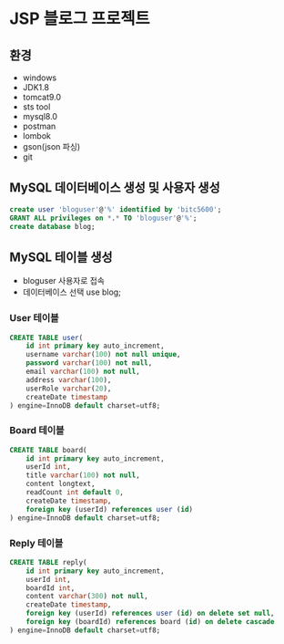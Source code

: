 # JSP 블로그 프로젝트

## 환경
- windows
- JDK1.8
- tomcat9.0
- sts tool
- mysql8.0
- postman
- lombok
- gson(json 파싱)
- git

## MySQL 데이터베이스 생성 및 사용자 생성
```sql
create user 'bloguser'@'%' identified by 'bitc5600';
GRANT ALL privileges on *.* TO 'bloguser'@'%';
create database blog;
```

## MySQL 테이블 생성
- bloguser 사용자로 접속
- 데이터베이스 선택 use blog;

### User 테이블
```sql
CREATE TABLE user(
	id int primary key auto_increment,
    username varchar(100) not null unique,
    password varchar(100) not null,
    email varchar(100) not null,
    address varchar(100),
    userRole varchar(20),
    createDate timestamp
) engine=InnoDB default charset=utf8;
```
### Board 테이블
```sql
CREATE TABLE board(
	id int primary key auto_increment,
    userId int,
    title varchar(100) not null,
    content longtext,
    readCount int default 0,
    createDate timestamp,
    foreign key (userId) references user (id)
) engine=InnoDB default charset=utf8;
```

### Reply 테이블
```sql
CREATE TABLE reply(
	id int primary key auto_increment,
    userId int,
    boardId int,
    content varchar(300) not null,
    createDate timestamp,
    foreign key (userId) references user (id) on delete set null,
    foreign key (boardId) references board (id) on delete cascade
) engine=InnoDB default charset=utf8;
```
